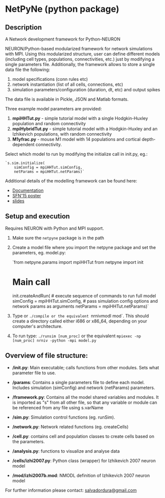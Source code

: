 # NetPyNe (python package)
## Description
A Network development framework for Python-NEURON

NEURON/Python-based modularized framework for network simulations with MPI. Using this modularized structure, user can define different models (including cell types, populations, connectivities, etc.) just by modifying a single parameters file. Additionally, the framework allows to store a single data file the following:

1. model specifications (conn rules etc)
2. network instantiation (list of all cells, connections, etc)
3. simulation parameters/configuration (duration, dt, etc) and output spikes

The data file is available in Pickle, JSON and Matlab formats.

Three example model parameters are provided: 

1. **mpiHHTut.py** - simple tutorial model with a single Hodgkin-Huxley population and random connectivity
2. **mpiHybridTut.py** - simple tutorial model with a Hodgkin-Huxley and an Izhikevich populations, with random connectivity
3. **M1yfrac.py** - mouse M1 model with 14 populations and cortical depth-dependent connectivity.

Select which model to run by modifying the initialize call in init.py, eg.:

    `s.sim.initialize(                   
        simConfig = mpiHHTut.simConfig, 
        netParams = mpiHHTut.netParams)`
        
Additional details of the modelling framework can be found here:

* [Documentation](http://neurosimlab.org/salvadord/netpyne_doc/)
* [SFN'15 poster](http://neurosimlab.org/salvadord/sfn15-sal-final.pdf)
* [slides](https://drive.google.com/file/d/0B8v-knmZRjhtVl9BOFY2bzlWSWs/view?usp=sharing)       
 
      
## Setup and execution

Requires NEURON with Python and MPI support. 

1. Make sure the `netpyne` package is in the path

2. Create a model file where you import the netpyne package and set the parameters, eg. model.py:

	`from netpyne.params import mpiHHTut
	from netpyne import init

	# Main call
	init.createAndRun(                      # execute sequence of commands to run full model
	    simConfig = mpiHHTut.simConfig,     # pass simulation config options and network params as arguments
	    netParams = mpiHHTut.netParams)`

3. Type or `./compile or the equivalent `nrnivmodl mod`. This should create a directory called either i686 or x86_64, depending on your computer's architecture. 

4. To run type: `./runsim [num_proc]` or the equivalent `mpiexec -np [num_proc] nrniv -python -mpi model.py`

## Overview of file structure:

* **/init.py**: Main executable; calls functions from other modules. Sets what parameter file to use.

* **/params**: Contains a single parameters file to define each model. Includes simulation (simConfig) and network (netParams) parameters. 

* **/framework.py**: Contains all the model shared variables and modules. It is imported as "s" from all other file, so that any variable or module can be referenced from any file using s.varName

* **/sim.py**: Simulation control functions (eg. runSim).

* **/network.py**: Network related functions (eg. createCells)

* **/cell.py**: contains cell and population classes to create cells based on the parameters.

* **/analysis.py**: functions to visualize and analyse data

* **/cells/izhi2007.py**: Python class (wrapper) for Izhikevich 2007 neuron model

* **/mod/izhi2007b.mod**: NMODL definition of Izhikevich 2007 neuron model


For further information please contact: salvadordura@gmail.com 

